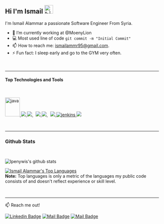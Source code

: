 ## Hi I'm Ismail <img src="https://user-images.githubusercontent.com/1303154/88677602-1635ba80-d120-11ea-84d8-d263ba5fc3c0.gif" width="28px" alt="hi">

I'm Ismail Alammar a passionate Software Engineer From Syria.

- 🔭 I’m currently working at @MoenyLion
- :computer: Most used line of code `git commit -m "Initial Commit"`
- 📫 How to reach me: ismailammr95@gmail.com.
- ⚡ Fun fact: I sleep early and go to the GYM very often.

<br />

----

#### Top Technologies and Tools
<br />


<p align="left"> 
    <a href="https://www.java.com" target="_blank"> <img src="https://www.vectorlogo.zone/logos/java/java-vertical.svg"  alt="java" width="48" height="62"/> </a>
    <a href="https://spring.io/projects/spring-boot" target="_blank"> <img src="https://www.vectorlogo.zone/logos/springio/springio-ar21.svg" /> </a>
    <a style="padding-right:8px;" href="https://nodejs.org" target="_blank"> <img src="https://www.vectorlogo.zone/logos/nodejs/nodejs-horizontal.svg"/> </a> 
    <a href="https://reactjs.org/" target="_blank"> <img src="https://www.vectorlogo.zone/logos/reactjs/reactjs-icon.svg"/> </a>
    <a style="padding-right:8px;" href="https://www.mysql.com/" target="_blank"> <img src="https://www.vectorlogo.zone/logos/mysql/mysql-ar21.svg"/> </a>  
    <a href="https://git-scm.com/" target="_blank"> <img src="https://www.vectorlogo.zone/logos/git-scm/git-scm-icon.svg"/> </a> 
      <a href="https://kafka.apache.org/" target="_blank"> <img src="https://www.vectorlogo.zone/logos/apache_kafka/apache_kafka-ar21.svg" alt="jenkins" /> </a> 
      <a href="https://argoproj.github.io/cd/" target="_blank"> <img src="https://www.vectorlogo.zone/logos/argoprojio/argoprojio-icon.svg"/> </a> 
 
</p>

<br />

----
### Github Stats
<br />

![Ipenywis's github stats](https://github-readme-stats.vercel.app/api?username=ismailalammar&count_private=true&theme=tokyonight&hide=contribs,prs)


<a href="https://github.com/ismailalammar?tab=repositories"><img alt="Ismail Alammar's Top Languages" src="https://github-readme-stats.vercel.app/api/top-langs/?username=ismailalammar&langs_count=8&count_private=true&layout=compact&theme=react&hide_border=true&bg_color=0D1117" /></a>
<br />
  <b>Note:</b> Top languages is only a metric of the languages my public code consists of and doesn't reflect experience or skill level.

<br />

----
:mailbox: Reach me out!

[![Linkedin Badge](https://img.shields.io/badge/-Ismail-0e76a8?style=flat&labelColor=0e76a8&logo=linkedin&logoColor=white)](https://www.linkedin.com/in/ismail-al-ammar-6a5867129/) [![Mail Badge](https://img.shields.io/badge/-ismailammr95-c0392b?style=flat&labelColor=c0392b&logo=gmail&logoColor=white)](mailto:ismailammr95@gmail.com) [![Mail Badge](https://img.shields.io/badge/-@ismailalammar-e84393?style=flat&labelColor=e84393&logo=instagram&logoColor=white)](https://www.instagram.com/ismailalammar/)
